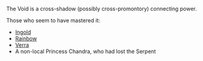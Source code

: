The Void is a cross-shadow (possibly cross-promontory) connecting power.

Those who seem to have mastered it:
 + [Ingold](IngoldOfBenedict)
 + [Rainbow](RainbowOfDancers)
 + [Verra](DemonGoddessVerra)
 + A non-local Princess Chandra, who had lost the Serpent
